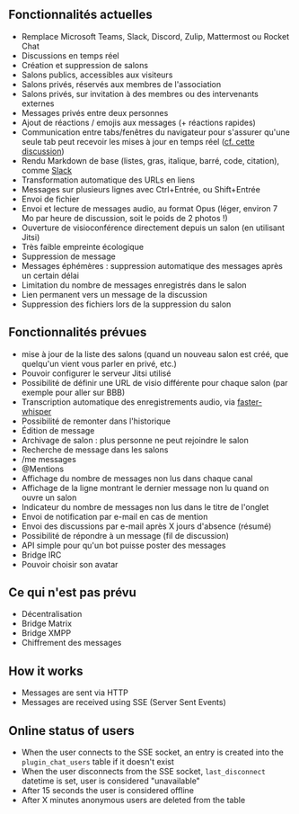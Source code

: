 ## Fonctionnalités actuelles

* Remplace Microsoft Teams, Slack, Discord, Zulip, Mattermost ou Rocket Chat
* Discussions en temps réel
* Création et suppression de salons
* Salons publics, accessibles aux visiteurs
* Salons privés, réservés aux membres de l'association
* Salons privés, sur invitation à des membres ou des intervenants externes
* Messages privés entre deux personnes
* Ajout de réactions / emojis aux messages (+ réactions rapides)
* Communication entre tabs/fenêtres du navigateur pour s'assurer qu'une seule tab peut recevoir les mises à jour en temps réel ([cf. cette discussion](https://linuxfr.org/news/communiquer-avec-le-serveur-depuis-un-navigateur-web-xhr-sse-et-websockets#toc-les-server-sent-events-%C3%A0-la-rescousse))
* Rendu Markdown de base (listes, gras, italique, barré, code, citation), comme [Slack](https://www.markdownguide.org/tools/slack/)
* Transformation automatique des URLs en liens
* Messages sur plusieurs lignes avec Ctrl+Entrée, ou Shift+Entrée
* Envoi de fichier
* Envoi et lecture de messages audio, au format Opus (léger, environ 7 Mo par heure de discussion, soit le poids de 2 photos !)
* Ouverture de visioconférence directement depuis un salon (en utilisant Jitsi)
* Très faible empreinte écologique
* Suppression de message
* Messages éphémères : suppression automatique des messages après un certain délai
* Limitation du nombre de messages enregistrés dans le salon
* Lien permanent vers un message de la discussion
* Suppression des fichiers lors de la suppression du salon

## Fonctionnalités prévues

* mise à jour de la liste des salons (quand un nouveau salon est créé, que quelqu'un vient vous parler en privé, etc.)
* Pouvoir configurer le serveur Jitsi utilisé
* Possibilité de définir une URL de visio différente pour chaque salon (par exemple pour aller sur BBB)
* Transcription automatique des enregistrements audio, via [faster-whisper](https://github.com/SYSTRAN/faster-whisper)
* Possibilité de remonter dans l'historique
* Édition de message
* Archivage de salon : plus personne ne peut rejoindre le salon
* Recherche de message dans les salons
* /me messages
* @Mentions
* Affichage du nombre de messages non lus dans chaque canal
* Affichage de la ligne montrant le dernier message non lu quand on ouvre un salon
* Indicateur du nombre de messages non lus dans le titre de l'onglet
* Envoi de notification par e-mail en cas de mention
* Envoi des discussions par e-mail après X jours d'absence (résumé)
* Possibilité de répondre à un message (fil de discussion)
* API simple pour qu'un bot puisse poster des messages
* Bridge IRC
* Pouvoir choisir son avatar

## Ce qui n'est pas prévu

* Décentralisation
* Bridge Matrix
* Bridge XMPP
* Chiffrement des messages

## How it works

* Messages are sent via HTTP
* Messages are received using SSE (Server Sent Events)

## Online status of users

* When the user connects to the SSE socket, an entry is created into the `plugin_chat_users` table if it doesn't exist
* When the user disconnects from the SSE socket, `last_disconnect` datetime is set, user is considered "unavailable"
* After 15 seconds the user is considered offline
* After X minutes anonymous users are deleted from the table